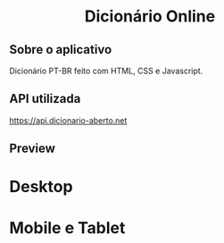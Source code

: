 <h1 align="center">
    Dicionário Online
</h1>

## Sobre o aplicativo

Dicionário PT-BR feito com HTML, CSS e Javascript.

## API utilizada

https://api.dicionario-aberto.net
  
## Preview

# Desktop



# Mobile e Tablet
